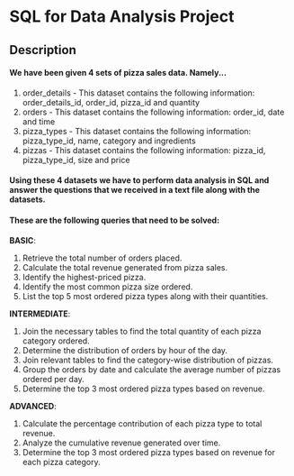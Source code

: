# SQL for Data Analysis Project
## Description
#### We have been given 4 sets of pizza sales data. Namely... 
1. order_details - This dataset contains the following information: order_details_id, 	order_id,	 pizza_id  and  quantity
2. orders - This dataset contains the following information: order_id,	date and time
3. pizza_types - This dataset contains the following information: pizza_type_id,	name,	category and ingredients
4. pizzas - This dataset contains the following information: pizza_id,	pizza_type_id,	size and price
#### Using these 4 datasets we have to perform data analysis in SQL and answer the questions that we received in a text file along with the datasets.
#### These are the following queries that need to be solved:

**BASIC**:
1. Retrieve the total number of orders placed.
2. Calculate the total revenue generated from pizza sales.
3. Identify the highest-priced pizza.
4. Identify the most common pizza size ordered.
5. List the top 5 most ordered pizza types along with their quantities.


**INTERMEDIATE**:
1. Join the necessary tables to find the total quantity of each pizza category ordered.
2. Determine the distribution of orders by hour of the day.
3. Join relevant tables to find the category-wise distribution of pizzas.
4. Group the orders by date and calculate the average number of pizzas ordered per day.
5. Determine the top 3 most ordered pizza types based on revenue.

**ADVANCED**:
1. Calculate the percentage contribution of each pizza type to total revenue.
2. Analyze the cumulative revenue generated over time.
3. Determine the top 3 most ordered pizza types based on revenue for each pizza category.



